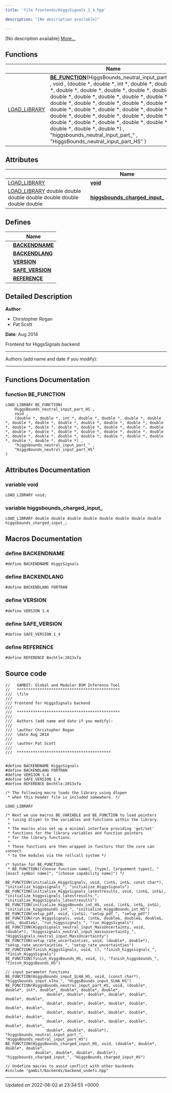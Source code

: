 ```yaml
---
title: 'file frontends/HiggsSignals_1_4.hpp'

description: "[No description available]"

---
```







[No description available] [More...](#detailed-description)

## Functions

|                | Name           |
| -------------- | -------------- |
| [LOAD_LIBRARY](/documentation/code/main/files/frontend__macros_8hpp/#define-load-library) | **[BE_FUNCTION](/documentation/code/main/files/higgssignals__1__4_8hpp/#function-be-function)**(HiggsBounds_neutral_input_part_HS , void , (double *, double *, int *, double *, double *, double *, double *, double *, double *, double *, double *, double *, double *, double *, double *, double *, double *, double *, double *, double *, double *, double *, double *, double *, double *, double *, double *, double *, double *, double *, double *, double *, double *, double *, double *, double *, double *, double *) , "higgsbounds_neutral_input_part_" , "HiggsBounds_neutral_input_part_HS" ) |

## Attributes

|                | Name           |
| -------------- | -------------- |
| [LOAD_LIBRARY](/documentation/code/main/files/frontend__macros_8hpp/#define-load-library) | **[void](/documentation/code/main/files/higgssignals__1__4_8hpp/#variable-void)**  |
| [LOAD_LIBRARY](/documentation/code/main/files/frontend__macros_8hpp/#define-load-library) double double double double double double double double | **[higgsbounds_charged_input_](/documentation/code/main/files/higgssignals__1__4_8hpp/#variable-higgsbounds-charged-input-)**  |

## Defines

|                | Name           |
| -------------- | -------------- |
|  | **[BACKENDNAME](/documentation/code/main/files/higgssignals__1__4_8hpp/#define-backendname)**  |
|  | **[BACKENDLANG](/documentation/code/main/files/higgssignals__1__4_8hpp/#define-backendlang)**  |
|  | **[VERSION](/documentation/code/main/files/higgssignals__1__4_8hpp/#define-version)**  |
|  | **[SAFE_VERSION](/documentation/code/main/files/higgssignals__1__4_8hpp/#define-safe-version)**  |
|  | **[REFERENCE](/documentation/code/main/files/higgssignals__1__4_8hpp/#define-reference)**  |

## Detailed Description


**Author**: 

  * Christopher Rogan 
  * Pat Scott


**Date**: Aug 2014

Frontend for HiggsSignals backend



------------------

Authors (add name and date if you modify):



------------------


## Functions Documentation

### function BE_FUNCTION

```
LOAD_LIBRARY BE_FUNCTION(
    HiggsBounds_neutral_input_part_HS ,
    void ,
    (double *, double *, int *, double *, double *, double *, double *, double *, double *, double *, double *, double *, double *, double *, double *, double *, double *, double *, double *, double *, double *, double *, double *, double *, double *, double *, double *, double *, double *, double *, double *, double *, double *, double *, double *, double *, double *, double *) ,
    "higgsbounds_neutral_input_part_" ,
    "HiggsBounds_neutral_input_part_HS" 
)
```



## Attributes Documentation

### variable void

```
LOAD_LIBRARY void;
```


### variable higgsbounds_charged_input_

```
LOAD_LIBRARY double double double double double double double double higgsbounds_charged_input_;
```



## Macros Documentation

### define BACKENDNAME

```
#define BACKENDNAME HiggsSignals
```


### define BACKENDLANG

```
#define BACKENDLANG FORTRAN
```


### define VERSION

```
#define VERSION 1.4
```


### define SAFE_VERSION

```
#define SAFE_VERSION 1_4
```


### define REFERENCE

```
#define REFERENCE Bechtle:2013xfa
```


## Source code

```
//   GAMBIT: Global and Modular BSM Inference Tool
//   *********************************************
///  \file
///
/// Frontend for HiggsSignals backend
///
///  *********************************************
///
///  Authors (add name and date if you modify):
///
///  \author Christopher Rogan
///  \date Aug 2014
///
///  \author Pat Scott
///
///  *****************************************


#define BACKENDNAME HiggsSignals
#define BACKENDLANG FORTRAN
#define VERSION 1.4
#define SAFE_VERSION 1_4
#define REFERENCE Bechtle:2013xfa

/* The following macro loads the library using dlopen
 * when this header file is included somewhere. */

LOAD_LIBRARY

/* Next we use macros BE_VARIABLE and BE_FUNCTION to load pointers
 * (using dlsym) to the variables and functions within the library.
 *
 * The macros also set up a minimal interface providing 'get/set'
 * functions for the library variables and function pointers
 * for the library functions.
 *
 * These functions are then wrapped in functors that the core can connect
 * to the modules via the rollcall system */

/* Syntax for BE_FUNCTION:
 * BE_FUNCTION([choose function name], [type], [arguement types], "[exact symbol name]", "[choose capability name]") */

BE_FUNCTION(initialize_HiggsSignals, void, (int&, int&, const char*), "initialize_higgssignals_", "initialize_HiggsSignals")
BE_FUNCTION(initialize_HiggsSignals_latestresults, void, (int&, int&), "initialize_higgssignals_latestresults_", "initialize_HiggsSignals_latestresults")
BE_FUNCTION(initialize_HiggsBounds_int_HS, void, (int&, int&, int&), "initialize_higgsbounds_int_", "initialize_HiggsBounds_int_HS")
BE_FUNCTION(setup_pdf, void, (int&), "setup_pdf_", "setup_pdf")
BE_FUNCTION(run_HiggsSignals, void, (int&, double&, double&, double&, int&, double&), "run_higgssignals_", "run_HiggsSignals")
BE_FUNCTION(HiggsSignals_neutral_input_MassUncertainty, void, (double*), "higgssignals_neutral_input_massuncertainty_", "HiggsSignals_neutral_input_MassUncertainty")
BE_FUNCTION(setup_rate_uncertainties, void, (double*, double*), "setup_rate_uncertainties_", "setup_rate_uncertainties")
BE_FUNCTION(finish_HiggsSignals, void, (), "finish_higgssignals_", "finish_HiggsSignals")
BE_FUNCTION(finish_HiggsBounds_HS, void, (), "finish_higgsbounds_", "finish_HiggsBounds_HS")

// input parameter functions
BE_FUNCTION(HiggsBounds_input_SLHA_HS, void, (const char*), "higgsbounds_input_slha_", "HiggsBounds_input_SLHA_HS")
BE_FUNCTION(HiggsBounds_neutral_input_part_HS, void, (double*, double*, int*, double*, double*, double*, double*,
                  double*, double*, double*, double*, double*, double*, double*,
                  double*, double*, double*, double*, double*, double*, double*,
                  double*, double*, double*, double*, double*, double*, double*,
                  double*, double*, double*, double*, double*, double*, double*,
                  double*, double*, double*), "higgsbounds_neutral_input_part_", "HiggsBounds_neutral_input_part_HS")
BE_FUNCTION(HiggsBounds_charged_input_HS, void, (double*, double*, double*, double*,
             double*, double*, double*, double*), "higgsbounds_charged_input_", "HiggsBounds_charged_input_HS")

// Undefine macros to avoid conflict with other backends
#include "gambit/Backends/backend_undefs.hpp"
```


-------------------------------

Updated on 2022-08-02 at 23:34:55 +0000
